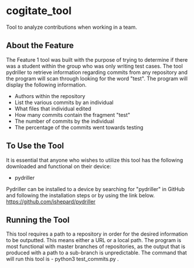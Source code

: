 # cogitate_tool

Tool to analyze contributions when working in a team.

## About the Feature

The Feature 1 tool was built with the purpose of trying to determine if there
was a student within the group who was only writing test cases. The tool pydriller
to retrieve information regarding commits from any repository and the program will
scan through looking for the word "test". The program will display the following
information.

- Authors within the repository
- List the various commits by an individual
- What files that individual edited
- How many commits contain the fragment "test"
- The number of commits by the individual
- The percentage of the commits went towards testing

## To Use the Tool

It is essential that anyone who wishes to utilize this tool has the following
downloaded and functional on their device:

- pydriller

Pydriller can be installed to a device by searching for "pydriller" in GitHub
and following the installation steps or by using the link below.
https://github.com/ishepard/pydriller

## Running the Tool

This tool requires a path to a repository in order for the desired information to
be outputted. This means either a URL or a local path. The program is most
functional with master branches of repositories, as the output that is produced
with a path to a sub-branch is unpredictable. The command that will run this tool
is - python3 test_commits.py .
